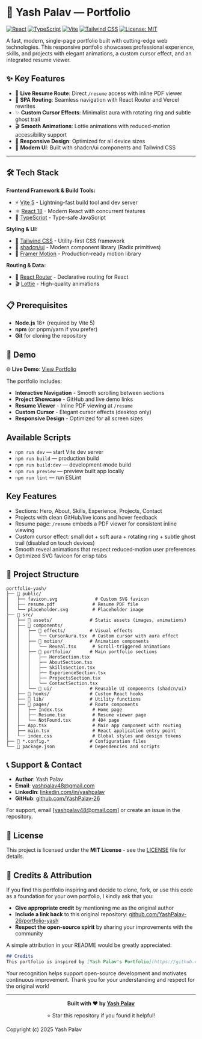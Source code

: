 # 🚀 Yash Palav — Portfolio

[![React](https://img.shields.io/badge/React-18-61DAFB?style=flat&logo=react)](https://reactjs.org/)
[![TypeScript](https://img.shields.io/badge/TypeScript-5.0-3178C6?style=flat&logo=typescript)](https://www.typescriptlang.org/)
[![Vite](https://img.shields.io/badge/Vite-5.0-646CFF?style=flat&logo=vite)](https://vitejs.dev/)
[![Tailwind CSS](https://img.shields.io/badge/Tailwind_CSS-3.0-38B2AC?style=flat&logo=tailwind-css)](https://tailwindcss.com/)
[![License: MIT](https://img.shields.io/badge/License-MIT-yellow.svg)](https://opensource.org/licenses/MIT)

A fast, modern, single-page portfolio built with cutting-edge web technologies. This responsive portfolio showcases professional experience, skills, and projects with elegant animations, a custom cursor effect, and an integrated resume viewer.

## ✨ Key Features

- 🎯 **Live Resume Route**: Direct `/resume` access with inline PDF viewer
- 🧭 **SPA Routing**: Seamless navigation with React Router and Vercel rewrites
- ✨ **Custom Cursor Effects**: Minimalist aura with rotating ring and subtle ghost trail
- 🎬 **Smooth Animations**: Lottie animations with reduced-motion accessibility support
- 📱 **Responsive Design**: Optimized for all device sizes
- 🎨 **Modern UI**: Built with shadcn/ui components and Tailwind CSS

---

## 🛠️ Tech Stack

**Frontend Framework & Build Tools:**
- ⚡ [Vite 5](https://vitejs.dev/) - Lightning-fast build tool and dev server
- ⚛️ [React 18](https://reactjs.org/) - Modern React with concurrent features
- 🔷 [TypeScript](https://www.typescriptlang.org/) - Type-safe JavaScript

**Styling & UI:**
- 💎 [Tailwind CSS](https://tailwindcss.com/) - Utility-first CSS framework
- 🧩 [shadcn/ui](https://ui.shadcn.com/) - Modern component library (Radix primitives)
- 🎨 [Framer Motion](https://www.framer.com/motion/) - Production-ready motion library

**Routing & Data:**
- 🧭 [React Router](https://reactrouter.com/) - Declarative routing for React
- 🎬 [Lottie](https://lottiefiles.com/) - High-quality animations

## 📋 Prerequisites

- **Node.js** 18+ (required by Vite 5)
- **npm** (or pnpm/yarn if you prefer)
- **Git** for cloning the repository

## 📱 Demo

🌐 **Live Demo**: [View Portfolio](https://yashpalav.vercel.app) 

The portfolio includes:
- **Interactive Navigation** - Smooth scrolling between sections
- **Project Showcase** - GitHub and live demo links
- **Resume Viewer** - Inline PDF viewing at `/resume`
- **Custom Cursor** - Elegant cursor effects (desktop only)
- **Responsive Design** - Optimized for all screen sizes

## Available Scripts
- `npm run dev` — start Vite dev server
- `npm run build` — production build
- `npm run build:dev` — development‑mode build
- `npm run preview` — preview built app locally
- `npm run lint` — run ESLint

## Key Features
- Sections: Hero, About, Skills, Experience, Projects, Contact
- Projects with clean GitHub/live icons and hover feedback
- Resume page: `/resume` embeds a PDF viewer for consistent inline viewing
- Custom cursor effect: small dot + soft aura + rotating ring + subtle ghost trail (disabled on touch devices)
- Smooth reveal animations that respect reduced‑motion user preferences
- Optimized SVG favicon for crisp tabs

## 📁 Project Structure

```
portfolio-yash/
├── 📂 public/
│   ├── favicon.svg              # Custom SVG favicon
│   ├── resume.pdf              # Resume PDF file
│   └── placeholder.svg         # Placeholder image
├── 📂 src/
│   ├── 📂 assets/              # Static assets (images, animations)
│   ├── 📂 components/
│   │   ├── 📂 effects/         # Visual effects
│   │   │   └── CursorAura.tsx  # Custom cursor with aura effect
│   │   ├── 📂 motion/          # Animation components
│   │   │   └── Reveal.tsx      # Scroll-triggered animations
│   │   ├── 📂 portfolio/       # Main portfolio sections
│   │   │   ├── HeroSection.tsx
│   │   │   ├── AboutSection.tsx
│   │   │   ├── SkillsSection.tsx
│   │   │   ├── ExperienceSection.tsx
│   │   │   ├── ProjectsSection.tsx
│   │   │   └── ContactSection.tsx
│   │   └── 📂 ui/              # Reusable UI components (shadcn/ui)
│   ├── 📂 hooks/               # Custom React hooks
│   ├── 📂 lib/                 # Utility functions
│   ├── 📂 pages/               # Route components
│   │   ├── Index.tsx           # Home page
│   │   ├── Resume.tsx          # Resume viewer page
│   │   └── NotFound.tsx        # 404 page
│   ├── App.tsx                 # Main app component with routing
│   ├── main.tsx                # React application entry point
│   └── index.css               # Global styles and design tokens
├── 📄 *.config.*               # Configuration files
└── 📄 package.json             # Dependencies and scripts
```

## 📞 Support & Contact

- **Author**: Yash Palav
- **Email**: [yashpalav48@gmail.com](mailto:yashpalav48@gmail.com)
- **LinkedIn**: [linkedin.com/in/yashpalav](https://linkedin.com/in/yashpalav)
- **GitHub**: [github.com/YashPalav-26](https://github.com/YashPalav-26)

For support, email [yashpalav48@gmail.com] or create an issue in the repository.

## 📄 License

This project is licensed under the **MIT License** - see the [LICENSE](LICENSE) file for details.

## 🎯 Credits & Attribution

If you find this portfolio inspiring and decide to clone, fork, or use this code as a foundation for your own portfolio, I kindly ask that you:

- **Give appropriate credit** by mentioning me as the original author
- **Include a link back** to this original repository: [github.com/YashPalav-26/portfolio-yash](https://github.com/YashPalav-26/portfolio-yash)
- **Respect the open-source spirit** by sharing your improvements with the community

A simple attribution in your README would be greatly appreciated:

```markdown
## Credits
This portfolio is inspired by [Yash Palav's Portfolio](https://github.com/YashPalav-26/My-Portfolio) - Built with React, TypeScript, and Tailwind CSS.
```

Your recognition helps support open-source development and motivates continuous improvement. Thank you for your understanding and respect for the original work!

---

<div align="center">

**Built with ❤️ by [Yash Palav](https://github.com/YashPalav-26)**

⭐ Star this repository if you found it helpful!

</div>

Copyright (c) 2025 Yash Palav
